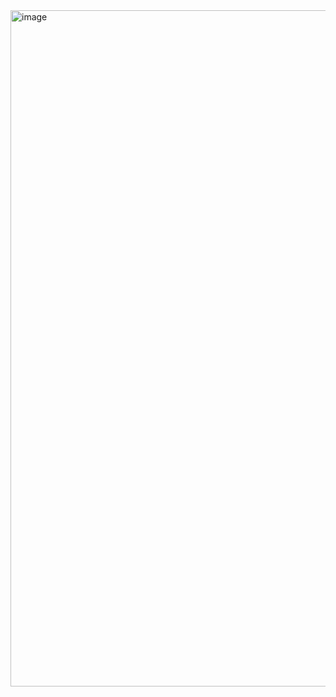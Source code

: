 <img width="1918" height="1082" alt="image" src="https://github.com/user-attachments/assets/3c1bd2d0-1e7e-43b9-81ec-77aa83faf9db" />

